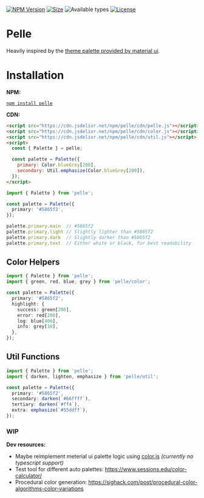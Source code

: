 [![NPM Version](https://img.shields.io/npm/v/pelle.svg?logo=npm)](https://www.npmjs.com/package/pelle)
[![Size](https://img.shields.io/bundlephobia/minzip/pelle)](https://bundlephobia.com/result?p=pelle)
![Available types](https://img.shields.io/npm/types/pelle.svg)
[![License](https://img.shields.io/npm/l/pelle.svg)](LICENSE)

# Pelle

Heavily inspired by the [theme palette provided by material ui](https://material-ui.com/customization/palette/).

# Installation

__NPM:__

[`npm install pelle`](https://www.npmjs.com/package/pelle)

__CDN:__

```html
<script src="https://cdn.jsdelivr.net/npm/pelle/cdn/pelle.js"></script>
<script src="https://cdn.jsdelivr.net/npm/pelle/cdn/color.js"></script>
<script src="https://cdn.jsdelivr.net/npm/pelle/cdn/util.js"></script>
<script>
  const { Palette } = pelle;

  const palette = Palette({
    primary: Color.blueGrey[200],
    secondary: Util.emphasize(Color.blueGrey[200]),
  });
</script>
```

```ts
import { Palette } from 'pelle';

const palette = Palette({
  primary: '#5865f2',
});

palette.primary.main  // #5865f2
palette.primary.light // Slightly lighter than #5865f2
palette.primary.dark  // Slightly darker than #5865f2
palette.primary.text  // Either white or black, for best readability
```

## Color Helpers

```ts
import { Palette } from 'pelle';
import { green, red, blue, grey } from 'pelle/color';

const palette = Palette({
  primary: '#5865f2',
  highlight: {
    success: green[200],
    error: red[200],
    log: blue[400],
    info: grey[10],
  },
});
```

## Util Functions

```ts
import { Palette } from 'pelle';
import { darken, lighten, emphasize } from 'pelle/util';

const palette = Palette({
  primary: '#5865f2',
  secondary: darken(`#66ffff`),
  tertiary: darken(`#ff4`),
  extra: emphasize(`#55ddff`),
});
```

### WIP

__Dev resources:__

* Maybe reimplement meterial ui palette logic using [color.js](https://colorjs.io/) _(currently no typescript support)_
* Test tool for different auto palettes: <https://www.sessions.edu/color-calculator/>
* Procedural color generation: <https://sighack.com/post/procedural-color-algorithms-color-variations>
